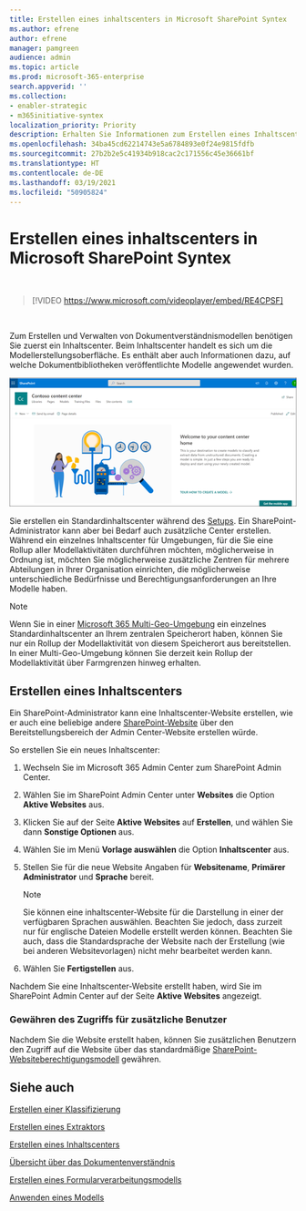 ```yaml
---
title: Erstellen eines inhaltscenters in Microsoft SharePoint Syntex
ms.author: efrene
author: efrene
manager: pamgreen
audience: admin
ms.topic: article
ms.prod: microsoft-365-enterprise
search.appverid: ''
ms.collection:
- enabler-strategic
- m365initiative-syntex
localization_priority: Priority
description: Erhalten Sie Informationen zum Erstellen eines Inhaltscenters.
ms.openlocfilehash: 34ba45cd62214743e5a6784893e0f24e9815fdfb
ms.sourcegitcommit: 27b2b2e5c41934b918cac2c171556c45e36661bf
ms.translationtype: HT
ms.contentlocale: de-DE
ms.lasthandoff: 03/19/2021
ms.locfileid: "50905824"
---
```

# <a name="create-a-content-center-in-microsoft-sharepoint-syntex"></a>Erstellen eines inhaltscenters in Microsoft SharePoint Syntex


</br>

> [!VIDEO https://www.microsoft.com/videoplayer/embed/RE4CPSF]

</br>

Zum Erstellen und Verwalten von Dokumentverständnismodellen benötigen Sie zuerst ein Inhaltscenter. Beim Inhaltscenter handelt es sich um die Modellerstellungsoberfläche. Es enthält aber auch Informationen dazu, auf welche Dokumentbibliotheken veröffentlichte Modelle angewendet wurden.</br>

   ![Auswählen einer Dokumentbibliothek](../media/content-understanding/content-center-page.png)</br>

Sie erstellen ein Standardinhaltscenter während des [Setups](set-up-content-understanding.md). Ein SharePoint-Administrator kann aber bei Bedarf auch zusätzliche Center erstellen. Während ein einzelnes Inhaltscenter für Umgebungen, für die Sie eine Rollup aller Modellaktivitäten durchführen möchten, möglicherweise in Ordnung ist, möchten Sie möglicherweise zusätzliche Zentren für mehrere Abteilungen in Ihrer Organisation einrichten, die möglicherweise unterschiedliche Bedürfnisse und Berechtigungsanforderungen an Ihre Modelle haben.

> [!NOTE]
> Wenn Sie in einer [Microsoft 365 Multi-Geo-Umgebung](../enterprise/microsoft-365-multi-geo.md) ein einzelnes Standardinhaltscenter an Ihrem zentralen Speicherort haben, können Sie nur ein Rollup der Modellaktivität von diesem Speicherort aus bereitstellen. In einer Multi-Geo-Umgebung können Sie derzeit kein Rollup der Modellaktivität über Farmgrenzen hinweg erhalten. 


## <a name="create-a-content-center"></a>Erstellen eines Inhaltscenters

Ein SharePoint-Administrator kann eine Inhaltscenter-Website erstellen, wie er auch eine beliebige andere [SharePoint-Website](/sharepoint/create-site-collection) über den Bereitstellungsbereich der Admin Center-Website erstellen würde.

So erstellen Sie ein neues Inhaltscenter:

1. Wechseln Sie im Microsoft 365 Admin Center zum SharePoint Admin Center.

2. Wählen Sie im SharePoint Admin Center unter **Websites** die Option **Aktive Websites** aus.

3. Klicken Sie auf der Seite **Aktive Websites** auf **Erstellen**, und wählen Sie dann **Sonstige Optionen** aus.

4. Wählen Sie im Menü **Vorlage auswählen** die Option **Inhaltscenter** aus.

5. Stellen Sie für die neue Website Angaben für **Websitename**, **Primärer Administrator** und **Sprache** bereit.</br>

   > [!NOTE] 
   > Sie können eine inhaltscenter-Website für die Darstellung in einer der verfügbaren Sprachen auswählen. Beachten Sie jedoch, dass zurzeit nur für englische Dateien Modelle erstellt werden können. Beachten Sie auch, dass die Standardsprache der Website nach der Erstellung (wie bei anderen Websitevorlagen) nicht mehr bearbeitet werden kann.</br>

6. Wählen Sie **Fertigstellen** aus.
 
Nachdem Sie eine Inhaltscenter-Website erstellt haben, wird Sie im SharePoint Admin Center auf der Seite **Aktive Websites** angezeigt. 

### <a name="give-access-to-additional-users"></a>Gewähren des Zugriffs für zusätzliche Benutzer
 
Nachdem Sie die Website erstellt haben, können Sie zusätzlichen Benutzern den Zugriff auf die Website über das standardmäßige [SharePoint-Websiteberechtigungsmodell](/sharepoint/modern-experience-sharing-permissions) gewähren.

## <a name="see-also"></a>Siehe auch
[Erstellen einer Klassifizierung](create-a-classifier.md)

[Erstellen eines Extraktors](create-an-extractor.md)

[Erstellen eines Inhaltscenters](create-a-content-center.md)

[Übersicht über das Dokumentenverständnis](document-understanding-overview.md)

[Erstellen eines Formularverarbeitungsmodells](create-a-form-processing-model.md)

[Anwenden eines Modells](apply-a-model.md)